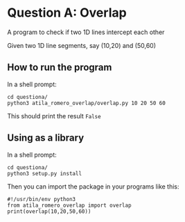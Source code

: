 # Question A: Overlap
A program to check if two 1D lines intercept each other

Given two 1D line segments, say (10,20) and (50,60)

## How to run the program
In a shell prompt:
```
cd questiona/
python3 atila_romero_overlap/overlap.py 10 20 50 60
```
This should print the result ```False```

## Using as a library
In a shell prompt:
```
cd questiona/
python3 setup.py install
```

Then you can import the package in your programs like this:
```
#!/usr/bin/env python3
from atila_romero_overlap import overlap 
print(overlap(10,20,50,60)) 
```


